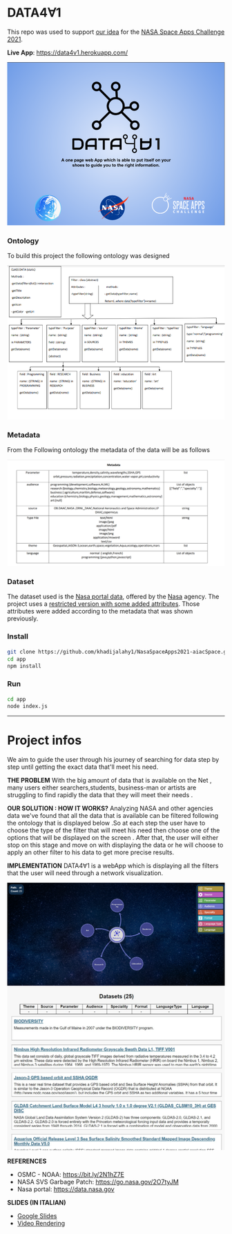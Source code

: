 # DATA4∀1
This repo was used to support [our idea](https://2021.spaceappschallenge.org/challenges/statements/ontologies-and-interactive-network-visualizations/teams/aiacspace) for the [NASA Space Apps Challenge 2021](https://2021.spaceappschallenge.org/).

**Live App**: https://data4v1.herokuapp.com/

![Logo](./assets/images/header-img.png)

### Ontology
To build this project the following ontology was designed

![ontology](./assets/images/ontology.PNG)

### Metadata
From the Following ontology the metadata of the data will be as follows

![metadata](./assets/images/metadata.PNG)


### Dataset
The dataset used is the [Nasa portal data](https://data.nasa.gov/data.json), offered by the [Nasa](https://www.noaa.gov/) agency. The project uses a [restricted version with some added attributes](https://firebasestorage.googleapis.com/v0/b/speedlearning-fbd64.appspot.com/o/30-datasets-1.json?alt=media&token=0312d16d-22ad-4387-b817-21cc73669aac). Those attributes were added according to the metadata that was shown previously.

### Install
```bash
git clone https://github.com/khadijalahy1/NasaSpaceApps2021-aiacSpace.git
cd app
npm install 
```

### Run
```bash
cd app
node index.js
```



-------------------------------------------------------------------

# Project infos
We aim to guide the user through his journey of searching for data step by step until getting the exact data that'll meet his need.


**THE PROBLEM**
With the big amount of data that is available on the Net , many users either searchers,students, business-man or artists are struggling to find rapidly the data that they will meet their needs .


**OUR SOLUTION : HOW IT WORKS?**
Analyzing NASA and other agencies data we've found that all the data that is available can be filtered following the ontology that is displayed below .So at each step the user have to choose the type of the filter that will meet his need then choose one of the options that will be displayed on the screen . After that, the user will either stop on this stage and move on with displaying the data or he will choose to apply an other filter to his data to get more precise results.


**IMPLEMENTATION**
DATA4∀1 is a webApp which is displaying all the filters that the user will need through a network  visualization.

![Target coasts](./assets/images/demo.PNG)
![Target coasts1](./assets/images/browse-page.jpeg)



**REFERENCES**
- OSMC - NOAA: https://bit.ly/2N1hZ7E
- NASA SVS Garbage Patch: https://go.nasa.gov/2O7tyJM 
- Nasa portal: https://data.nasa.gov



**SLIDES (IN ITALIAN)**
- [Google Slides](https://docs.google.com/presentation/d/1xGzQmBT6G2UO9qItEUL0zC4gaOrn_qi31d9xkonL3ms/edit#slide=id.gf5887f1cc4_3_2070)
- [Video Rendering](./assets/video/rendering.mp4)
